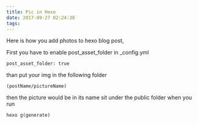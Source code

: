 ```yaml
---
title: Pic in Hexo
date: 2017-09-27 02:24:38
tags:
---
```

Here is how you add photos to hexo blog post,

First you have to enable post_asset_folder in _config.yml

`post_asset_folder: true`

than put your img in the following folder

`(postName/pictureName)`

then the picture would be in its name sit under the public folder when you run

`hexo g(generate)`

